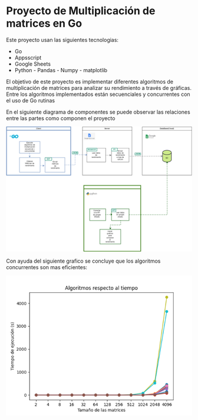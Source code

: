 
# Proyecto de Multiplicación de matrices en Go


Este proyecto usan las siguientes tecnologias:

- Go
- Appsscript
- Google Sheets
- Python - Pandas - Numpy - matplotlib



El objetivo de este proyecto es implementar diferentes algoritmos de multiplicación de matrices para analizar su rendimiento a través de gráficas.
Entre los algoritmos implementados están secuenciales y concurrentes con el uso de Go rutinas 


En el siguiente diagrama de componentes se puede observar las relaciones entre las partes como componen el proyecto

![Diagrama de componentes](graficos/d_t.drawio.png)

Con ayuda del siguiente grafico se concluye que los algoritmos concurrentes son mas eficientes:

![Grafico de comparación del tiempo de ejecución](graficos/grafico_5.png)
